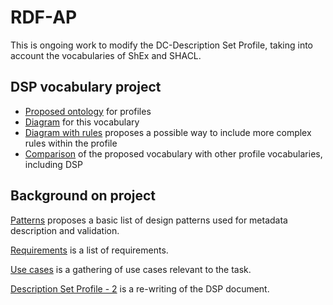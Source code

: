 # RDF-AP

This is ongoing work to modify the DC-Description Set Profile, taking into account the vocabularies of ShEx and SHACL.

## DSP vocabulary project
* [Proposed ontology](schemaList.csv) for profiles
* [Diagram](dspDiagram2.jpg) for this vocabulary
* [Diagram with rules](dspDiagram.jpg) proposes a possible way to include more complex rules within the profile
* [Comparison](BIBFRAMEcompare.csv) of the proposed vocabulary with other profile vocabularies, including DSP

## Background on project

[Patterns](Patterns.md) proposes a basic list of design patterns used for metadata description and validation.

[Requirements](requirements.md) is a list of requirements.

[Use cases](Use_cases.md) is a gathering of use cases relevant to the task.

[Description Set Profile - 2](DSPedited.md) is a re-writing of the DSP document.


